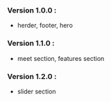 ### Version 1.0.0 :

- herder, footer, hero

### Version 1.1.0 :

- meet section, features section

### Version 1.2.0 :

- slider section
